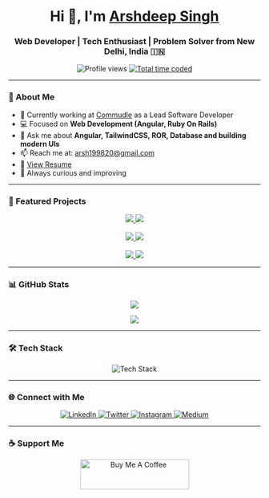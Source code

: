 <!-- README.md for Arshdeep Singh -->
<h1 align="center">Hi 👋, I'm <a href="https://arshdeep-singh.vercel.app/" target="_blank">Arshdeep Singh</a></h1>
<h3 align="center">Web Developer | Tech Enthusiast | Problem Solver from New Delhi, India 🇮🇳</h3>

<p align="center">
  <img src="https://komarev.com/ghpvc/?username=ArshdeepGrover&label=Profile%20views&color=0e75b6&style=flat" alt="Profile views" />
  <a href="https://wakatime.com/@d6cc73e5-bd8b-4101-a5b3-3df8c64e560a" target="_blank">
    <img src="https://wakatime.com/badge/user/d6cc73e5-bd8b-4101-a5b3-3df8c64e560a.svg" alt="Total time coded" />
  </a>
</p>

---

### 💼 About Me

- 🔭 Currently working at [Commudle](https://www.commudle.com/) as a Lead Software Developer
- 💻 Focused on **Web Development (Angular, Ruby On Rails)**
- 💬 Ask me about **Angular, TailwindCSS, ROR, Database and building modern UIs**
- 📫 Reach me at: [arsh199820@gmail.com](mailto:arsh199820@gmail.com)
- 📄 [View Resume](https://www.arshdeepsingh.info/resume/Arshdeep_Singh_SoftwareDeveloper_Resume.pdf)
- 🚀 Always curious and improving

---

### 📌 Featured Projects

<p align="center">
  <a href="https://www.commudle.com/">
    <img src="https://github-readme-stats.vercel.app/api/pin/?username=commudle&repo=commudle-ng&show_owner=true&theme=dark"/>
  </a>
  <a href="https://github.com/ArshdeepGrover/groupix-spinner-library">
    <img src="https://github-readme-stats.vercel.app/api/pin/?username=arshdeepgrover&repo=groupix-spinner-library&show_owner=true&theme=dark"/>
  </a>
  <br/>
  <br/>
  <a href="https://github.com/ArshdeepGrover/portfolio">
    <img src="https://github-readme-stats.vercel.app/api/pin/?username=arshdeepgrover&repo=portfolio&show_owner=true&theme=dark"/>
  </a>
  <a href="https://github.com/ArshdeepGrover/TextTransformer-Chrome">
    <img src="https://github-readme-stats.vercel.app/api/pin/?username=ArshdeepGrover&repo=TextTransformer-Chrome&show_owner=true&theme=dark"/>
  </a>
  <br/>
  <br/>
  <a href="https://github.com/ArshdeepGrover/QuizzySpark">
    <img src="https://github-readme-stats.vercel.app/api/pin/?username=ArshdeepGrover&repo=QuizzySpark&show_owner=true&theme=dark"/>
  </a>
  <a href="https://moviesearchapp-15aec.web.app/">
    <img src="https://github-readme-stats.vercel.app/api/pin/?username=arshdeepgrover&repo=searchmovie&show_owner=true&theme=dark"/>
  </a>
</p>

---

### 📊 GitHub Stats

<p align="center">
  <img src="https://github-readme-stats-sigma-five.vercel.app/api?username=ArshdeepGrover&theme=chartreuse-dark"/>
</p>

<p align="center">
  <img src="https://github-profile-trophy.vercel.app/?username=arshdeepgrover&title=Reviews,PullRequest,Commits&theme=darkhub"/>
</p>

---

### 🛠️ Tech Stack

<p align="center">
  <img src="https://skillicons.dev/icons?i=angular,typescript,javascript,html,css,tailwind,ruby,rails,nodejs,mongodb,firebase,java,markdown,vscode,git,github,gitlab,postman,ubuntu" alt="Tech Stack"/>
</p>

---

### 🌐 Connect with Me

<p align="center">
  <a href="https://www.linkedin.com/in/arshdeepgrover/" target="_blank">
    <img src="https://img.shields.io/badge/LinkedIn-0077B5?style=for-the-badge&logo=linkedin&logoColor=white" alt="LinkedIn" />
  </a>
  <a href="https://twitter.com/ArshdeepGroverS" target="_blank">
    <img src="https://img.shields.io/badge/Twitter-1DA1F2?style=for-the-badge&logo=twitter&logoColor=white" alt="Twitter" />
  </a>
  <a href="https://www.instagram.com/grover.arshdeep/" target="_blank">
    <img src="https://img.shields.io/badge/Instagram-E4405F?style=for-the-badge&logo=instagram&logoColor=white" alt="Instagram" />
  </a>
  <a href="https://medium.com/@ArshdeepGrover" target="_blank">
    <img src="https://img.shields.io/badge/Medium-12100E?style=for-the-badge&logo=medium&logoColor=white" alt="Medium" />
  </a>
</p>

---

### ☕ Support Me

<p align="center">
  <a href="https://www.buymeacoffee.com/ArshdeepGrover" target="_blank">
    <img src="https://cdn.buymeacoffee.com/buttons/v2/default-violet.png" height="60" width="217" alt="Buy Me A Coffee" />
  </a>
</p>
